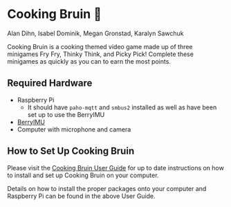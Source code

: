# Cooking Bruin :fried_egg:
Alan Dihn, Isabel Dominik, Megan Gronstad, Karalyn Sawchuk

Cooking Bruin is a cooking themed video game made up of three minigames Fry Fry, Thinky Think, and Picky Pick! Complete these minigames as quickly as you can to earn the most points.

## Required Hardware
- Raspberry Pi
  - It should have `paho-mqtt` and `smbus2` installed as well as have been set up to use the BerryIMU
- [BerryIMU](https://ozzmaker.com/product/berryimu-accelerometer-gyroscope-magnetometer-barometricaltitude-sensor/)
- Computer with microphone and camera

## How to Set Up Cooking Bruin
Please visit the [Cooking Bruin User Guide](https://docs.google.com/document/d/1yIKNc6TBcnJRwfBVIDO89yNEvk-Xk_T7ceKAHC5MhDE/edit?usp=sharing) for up to date instructions on how to install and set up Cooking Bruin on your computer.

Details on how to install the proper packages onto your computer and Raspberry Pi can be found in the above User Guide.

